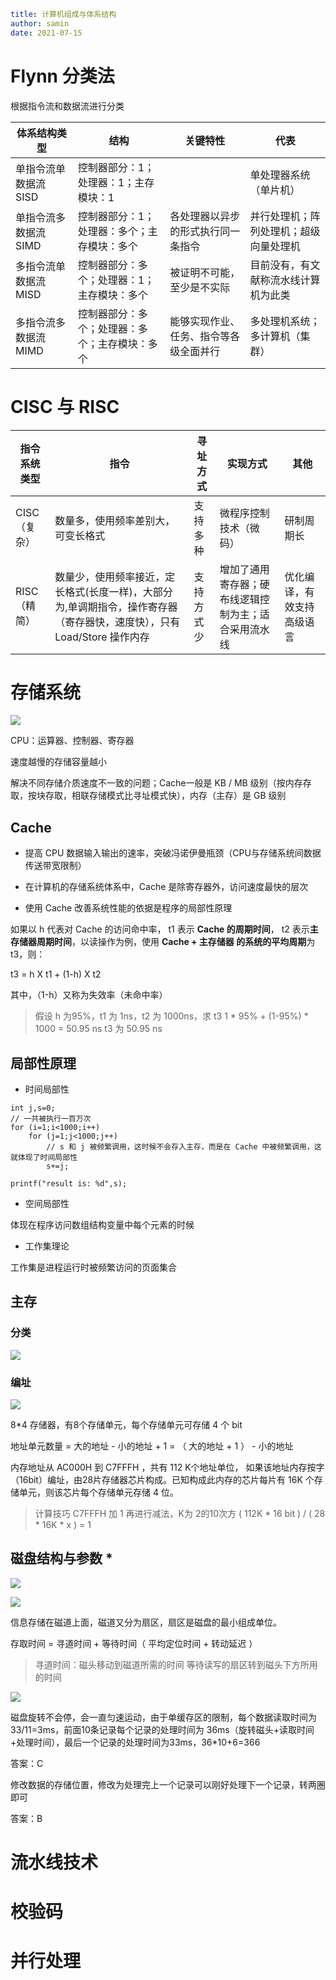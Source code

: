 ```yaml
title: 计算机组成与体系结构
author: samin
date: 2021-07-15
```

# Flynn 分类法

根据指令流和数据流进行分类

| 体系结构类型 | 结构 | 关键特性 | 代表 | 
| --- | --- | --- |--- |
| 单指令流单数据流 SISD | 控制器部分：1；处理器：1；主存模块：1 || 单处理器系统（单片机） |
| 单指令流多数据流 SIMD | 控制器部分：1；处理器：多个；主存模块：多个|各处理器以异步的形式执行同一条指令| 并行处理机；阵列处理机；超级向量处理机|
| 多指令流单数据流 MISD | 控制器部分：多个；处理器：1；主存模块：多个 |被证明不可能，至少是不实际| 目前没有，有文献称流水线计算机为此类|
| 多指令流多数据流 MIMD | 控制器部分：多个；处理器：多个；主存模块：多个 | 能够实现作业、任务、指令等各级全面并行 |多处理机系统；多计算机（集群） |

# CISC 与 RISC

| 指令系统类型 | 指令 | 寻址方式 | 实现方式 | 其他 |
|---|---|---|---|---|
| CISC（复杂）| 数量多，使用频率差别大，可变长格式 | 支持多种 | 微程序控制技术（微码） | 研制周期长 |
| RISC（精简）| 数量少，使用频率接近，定长格式(长度一样)，大部分为,单调期指令，操作寄存器（寄存器快，速度快），只有 Load/Store 操作内存 | 支持方式少 | 增加了通用寄存器；硬布线逻辑控制为主；适合采用流水线 | 优化编译，有效支持高级语言 |

# 存储系统

![](./pic/层次化存储结构.png)

CPU：运算器、控制器、寄存器

速度越慢的存储容量越小

解决不同存储介质速度不一致的问题；Cache一般是 KB / MB 级别（按内存存取，按块存取，相联存储模式比寻址模式快），内存（主存）是 GB 级别

## Cache

- 提高 CPU 数据输入输出的速率，突破冯诺伊曼瓶颈（CPU与存储系统间数据传送带宽限制）

- 在计算机的存储系统体系中，Cache 是除寄存器外，访问速度最快的层次

- 使用 Cache 改善系统性能的依据是程序的局部性原理

如果以 h 代表对 Cache 的访问命中率， t1 表示 **Cache 的周期时间**， t2 表示**主存储器周期时间**，以读操作为例，使用 **Cache + 主存储器 的系统的平均周期**为 t3，则：

t3 = h X t1 + (1-h) X t2

其中，（1-h）又称为失效率（未命中率）

> 假设 h 为95%，t1 为 1ns，t2 为 1000ns，求 t3
> 1 * 95% + (1-95%) * 1000 = 50.95 ns
> t3 为 50.95 ns

## 局部性原理

- 时间局部性

```
int j,s=0;
// 一共被执行一百万次
for (i=1;i<1000;i++)
    for (j=1;j<1000;j++)
        // s 和 j 被频繁调用，这时候不会存入主存，而是在 Cache 中被频繁调用，这就体现了时间局部性
        s+=j;

printf("result is: %d",s);
```

- 空间局部性

体现在程序访问数组结构变量中每个元素的时候

- 工作集理论
  
工作集是进程运行时被频繁访问的页面集合

## 主存

### 分类

![](./pic/主存分类.png)

### 编址

![](./pic/存储器.png)

8*4 存储器，有8个存储单元，每个存储单元可存储 4 个 bit

地址单元数量 = 大的地址 - 小的地址 + 1 = （ 大的地址 + 1 ） - 小的地址

内存地址从 AC000H 到 C7FFFH ，共有 112 K个地址单位，
如果该地址内存按字（16bit）编址，由28片存储器芯片构成。已知构成此内存的芯片每片有 16K 个存储单元，则该芯片每个存储单元存储 4 位。

> 计算技巧 C7FFFH 加 1 再进行减法，K为 2的10次方
> ( 112K * 16 bit ) / ( 28 * 16K * x ) = 1

## 磁盘结构与参数 *

![](./pic/磁盘结构.png)

![](./pic/磁盘详细结构.png)

信息存储在磁道上面，磁道又分为扇区，扇区是磁盘的最小组成单位。

存取时间 = 寻道时间 + 等待时间（ 平均定位时间 + 转动延迟 ）

> 寻道时间：磁头移动到磁道所需的时间
> 等待读写的扇区转到磁头下方所用的时间

![](./pic/磁盘寻道时间.png)

磁盘旋转不会停，会一直匀速运动，由于单缓存区的限制，每个数据读取时间为33/11=3ms，前面10条记录每个记录的处理时间为 36ms（旋转磁头+读取时间+处理时间），最后一个记录的处理时间为33ms，36*10+6=366

答案：C 

修改数据的存储位置，修改为处理完上一个记录可以刚好处理下一个记录，转两圈即可

答案：B

# 流水线技术

# 校验码

# 并行处理